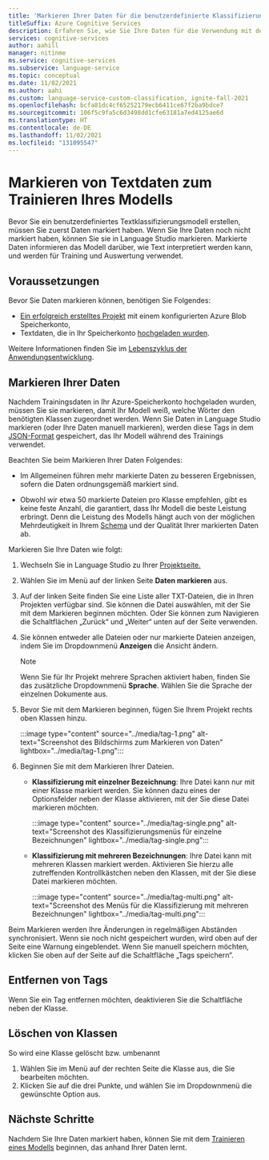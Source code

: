 ```yaml
---
title: 'Markieren Ihrer Daten für die benutzerdefinierte Klassifizierung: Azure Cognitive Services'
titleSuffix: Azure Cognitive Services
description: Erfahren Sie, wie Sie Ihre Daten für die Verwendung mit der benutzerdefinierten Textklassifizierungs-API markieren.
services: cognitive-services
author: aahill
manager: nitinme
ms.service: cognitive-services
ms.subservice: language-service
ms.topic: conceptual
ms.date: 11/02/2021
ms.author: aahi
ms.custom: language-service-custom-classification, ignite-fall-2021
ms.openlocfilehash: bcfa81dc4cf65252179ecb6411ce67f2ba9bdce7
ms.sourcegitcommit: 106f5c9fa5c6d3498dd1cfe63181a7ed4125ae6d
ms.translationtype: HT
ms.contentlocale: de-DE
ms.lasthandoff: 11/02/2021
ms.locfileid: "131095547"
---
```

# <a name="tag-text-data-for-training-your-model"></a>Markieren von Textdaten zum Trainieren Ihres Modells 

Bevor Sie ein benutzerdefiniertes Textklassifizierungsmodell erstellen, müssen Sie zuerst Daten markiert haben. Wenn Sie Ihre Daten noch nicht markiert haben, können Sie sie in Language Studio markieren. Markierte Daten informieren das Modell darüber, wie Text interpretiert werden kann, und werden für Training und Auswertung verwendet.

## <a name="prerequisites"></a>Voraussetzungen

Bevor Sie Daten markieren können, benötigen Sie Folgendes:
* [Ein erfolgreich erstelltes Projekt](create-project.md) mit einem konfigurierten Azure Blob Speicherkonto, 
* Textdaten, die in Ihr Speicherkonto [hochgeladen wurden](create-project.md#prepare-training-data).

Weitere Informationen finden Sie im [Lebenszyklus der Anwendungsentwicklung](../overview.md#application-development-lifecycle).

<!--Tagging your data will let you [train your model](train-model.md), [evaluate it](train-model.md), and use it to [classify text](call-api.md).-->

## <a name="tag-your-data"></a>Markieren Ihrer Daten

Nachdem Trainingsdaten in Ihr Azure-Speicherkonto hochgeladen wurden, müssen Sie sie markieren, damit Ihr Modell weiß, welche Wörter den benötigten Klassen zugeordnet werden. Wenn Sie Daten in Language Studio markieren (oder Ihre Daten manuell markieren), werden diese Tags in dem [JSON-Format](../concepts/data-formats.md) gespeichert, das Ihr Modell während des Trainings verwendet. 

Beachten Sie beim Markieren Ihrer Daten Folgendes:

* Im Allgemeinen führen mehr markierte Daten zu besseren Ergebnissen, sofern die Daten ordnungsgemäß markiert sind.

* Obwohl wir etwa 50 markierte Dateien pro Klasse empfehlen, gibt es keine feste Anzahl, die garantiert, dass Ihr Modell die beste Leistung erbringt. Denn die Leistung des Modells hängt auch von der möglichen Mehrdeutigkeit in Ihrem [Schema](design-schema.md) und der Qualität Ihrer markierten Daten ab.

Markieren Sie Ihre Daten wie folgt:

1. Wechseln Sie in Language Studio zu Ihrer [Projektseite.](https://aka.ms/custom-classification)

1. Wählen Sie im Menü auf der linken Seite **Daten markieren** aus.

3. Auf der linken Seite finden Sie eine Liste aller TXT-Dateien, die in Ihren Projekten verfügbar sind. Sie können die Datei auswählen, mit der Sie mit dem Markieren beginnen möchten. Oder Sie können zum Navigieren die Schaltflächen „Zurück“ und „Weiter“ unten auf der Seite verwenden.  
    
4.  Sie können entweder alle Dateien oder nur markierte Dateien anzeigen, indem Sie im Dropdownmenü **Anzeigen** die Ansicht ändern. 

    > [!NOTE]
    > Wenn Sie für Ihr Projekt mehrere Sprachen aktiviert haben, finden Sie das zusätzliche Dropdownmenü **Sprache**. Wählen Sie die Sprache der einzelnen Dokumente aus.

5. Bevor Sie mit dem Markieren beginnen, fügen Sie Ihrem Projekt rechts oben Klassen hinzu.


    :::image type="content" source="../media/tag-1.png" alt-text="Screenshot des Bildschirms zum Markieren von Daten" lightbox="../media/tag-1.png":::

6. Beginnen Sie mit dem Markieren Ihrer Dateien.

    * **Klassifizierung mit einzelner Bezeichnung**: Ihre Datei kann nur mit einer Klasse markiert werden. Sie können dazu eines der Optionsfelder neben der Klasse aktivieren, mit der Sie diese Datei markieren möchten.

      :::image type="content" source="../media/tag-single.png" alt-text="Screenshot des Klassifizierungsmenüs für einzelne Bezeichnungen" lightbox="../media/tag-single.png":::

    * **Klassifizierung mit mehreren Bezeichnungen**: Ihre Datei kann mit mehreren Klassen markiert werden. Aktivieren Sie hierzu alle zutreffenden Kontrollkästchen neben den Klassen, mit der Sie diese Datei markieren möchten.

      :::image type="content" source="../media/tag-multi.png" alt-text="Screenshot des Menüs für die Klassifizierung mit mehreren Bezeichnungen" lightbox="../media/tag-multi.png":::

Beim Markieren werden Ihre Änderungen in regelmäßigen Abständen synchronisiert. Wenn sie noch nicht gespeichert wurden, wird oben auf der Seite eine Warnung eingeblendet. Wenn Sie manuell speichern möchten, klicken Sie oben auf der Seite auf die Schaltfläche „Tags speichern“.

## <a name="remove-tags"></a>Entfernen von Tags

Wenn Sie ein Tag entfernen möchten, deaktivieren Sie die Schaltfläche neben der Klasse.

## <a name="delete-or-classes"></a>Löschen von Klassen

So wird eine Klasse gelöscht bzw. umbenannt

1. Wählen Sie im Menü auf der rechten Seite die Klasse aus, die Sie bearbeiten möchten.
2. Klicken Sie auf die drei Punkte, und wählen Sie im Dropdownmenü die gewünschte Option aus.

## <a name="next-steps"></a>Nächste Schritte

Nachdem Sie Ihre Daten markiert haben, können Sie mit dem [Trainieren eines Modells](train-model.md) beginnen, das anhand Ihrer Daten lernt.
